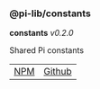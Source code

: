 ### @pi-lib/constants

**constants** _v0.2.0_

Shared Pi constants



<table>
  <tbody>
    <tr>
      <td><a href="https://www.npmjs.com/package/@pi-lib/constants" target="_blank">NPM</a></td>
      <td><a href="https://github.com/lancerael/pi/tree/main/src/src/config" target="_blank">Github</a></td>
    </tr>
  </tbody>
</table>

